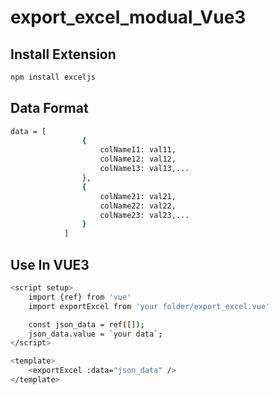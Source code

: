 # export_excel_modual_Vue3

## Install Extension

```sh
npm install exceljs
```

## Data Format
```sh
data = [
                {
                    colName11: val11,
                    colName12: val12,
                    colName13: val13,...
                },
                {
                    colName21: val21,
                    colName22: val22,
                    colName23: val23,...
                }
            ]
```
## Use In VUE3

```sh
<script setup>
    import {ref} from 'vue'
    import exportExcel from 'your folder/export_excel.vue'

    const json_data = ref([]);
    json_data.value = `your data`;
</script>

<template>
    <exportExcel :data="json_data" />
</template>
```